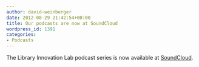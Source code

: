 ```yaml
---
author: david-weinberger
date: 2012-08-29 21:42:54+00:00
title: Our podcasts are now at SoundCloud
wordpress_id: 1391
categories:
- Podcasts
---
```


The Library Innovation Lab podcast series is now available at [SoundCloud](http://soundcloud.com/harvard/sets/librarylab/).
